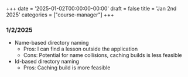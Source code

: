 +++
date = '2025-01-02T00:00:00-00:00'
draft = false
title = 'Jan 2nd 2025'
categories = ["course-manager"]
+++

### 1/2/2025

- Name-based directory naming
  - Pros: I can find a lesson outside the application
  - Cons: Potential for name collisions, caching builds is less feasible
- Id-based directory naming
  - Pros: Caching build is more feasible
